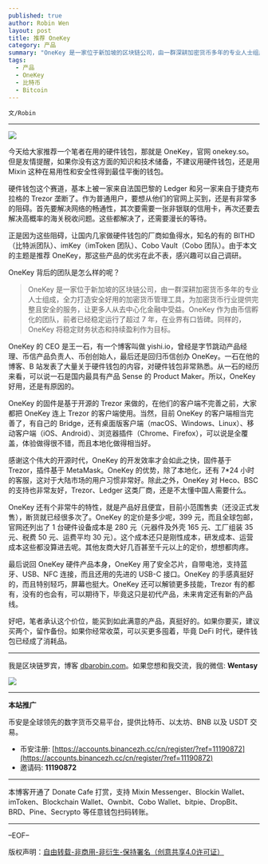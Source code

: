 ```yaml
---
published: true
author: Robin Wen
layout: post
title: 推荐 OneKey
category: 产品
summary: "OneKey 是一家位于新加坡的区块链公司，由一群深耕加密货币多年的专业人士组成，全力打造安全好用的加密货币管理工具，为加密货币行业提供完整且安全的服务，让更多人从去中心化金融中受益。OneKey 作为由币信孵化的团队，前者已经稳定运行了超过 7 年，在业界有口皆碑。同样的，OneKey 将稳定财务状态和持续盈利作为目标。好吧，笔者承认这个价位，能买到如此满意的产品，真挺好的。如果你要买，建议买两个，留作备份。如果你经常收菜，可以买更多囤着，毕竟 DeFi 时代，硬件钱包已经成了消耗品。"
tags:
  - 产品
  - OneKey
  - 比特币
  - Bitcoin
---
```


`文/Robin`

***

![](https://cdn.dbarobin.com/ci6c0lx.png)

今天给大家推荐一个笔者在用的硬件钱包，那就是 OneKey，官网 onekey.so。但是友情提醒，如果你没有这方面的知识和技术储备，不建议用硬件钱包，还是用 Mixin 这种在易用性和安全性得到最佳平衡的钱包。

硬件钱包这个赛道，基本上被一家来自法国巴黎的 Ledger 和另一家来自于捷克布拉格的 Trezor 垄断了。作为普通用户，要想从他们的官网上买到，还是有非常多的阻碍。首先要解决网络的畅通性，其次要需要一张非银联的信用卡，再次还要去解决高概率的海关税收问题。这些都解决了，还需要漫长的等待。

正是因为这些阻碍，让国内几家做硬件钱包的厂商如鱼得水，知名的有的 BITHD（比特派团队）、imKey（imToken 团队）、Cobo Vault（Cobo 团队）。由于本文的主题是推荐 OneKey，那这些产品的优劣在此不表，感兴趣可以自己调研。

OneKey 背后的团队是怎么样的呢？

> OneKey 是一家位于新加坡的区块链公司，由一群深耕加密货币多年的专业人士组成，全力打造安全好用的加密货币管理工具，为加密货币行业提供完整且安全的服务，让更多人从去中心化金融中受益。OneKey 作为由币信孵化的团队，前者已经稳定运行了超过 7 年，在业界有口皆碑。同样的，OneKey 将稳定财务状态和持续盈利作为目标。

OneKey 的 CEO 是王一石，有一个博客叫做 yishi.io，曾经是字节跳动产品经理、币信产品负责人、币创创始人，最后还是回归币信创办 OneKey。一石在他的博客、B 站发表了大量关于硬件钱包的内容，对硬件钱包非常熟悉。从一石的经历来看，可以说一石是国内最具有产品 Sense 的 Product Maker。所以，OneKey 好用，还是有原因的。

OneKey 的固件是基于开源的 Trezor 来做的，在他们的客户端不完善之前，大家都把 OneKey 连上 Trezor 的客户端使用。当然，目前 OneKey 的客户端相当完善了，有自己的 Bridge，还有桌面版客户端（macOS、Windows、Linux）、移动客户端（iOS、Android）、浏览器插件（Chrome、Firefox），可以说是全覆盖，体验做得很不错，而且本地化做得相当好。

感谢这个伟大的开源时代，OneKey 的开发效率才会如此之快，固件基于 Trezor，插件基于 MetaMask。OneKey 的优势，除了本地化，还有 7*24 小时的客服，这对于大陆市场的用户习惯非常好。除此之外，OneKey 对 Heco、BSC 的支持也非常友好，Trezor、Ledger 这类厂商，还是不太懂中国人需要什么。

OneKey 还有个非常牛的特性，就是产品好且便宜，目前小范围售卖（还没正式发售），断货就已经很多次了。OneKey 的定价是多少呢，399 元，而且全球包邮，官网还列出了 1 台硬件设备成本是 280 元（元器件及外壳 165 元、工厂组装 35 元、税费 50 元、运费平均 30 元）。这个成本还只是刚性成本，研发成本、运营成本这些都没算进去呢。其他友商大好几百甚至千元以上的定价，想想都肉疼。

最后说回 OneKey 硬件产品本身，OneKey 用了安全芯片，自带电池，支持蓝牙、USB、NFC 连接，而且还用的先进的 USB-C 接口。OneKey 的手感真挺好的，而且特别轻巧，屏幕也挺大。OneKey 还可以解锁更多技能，Trezor 有的都有，没有的也会有，可以期待下，毕竟这只是初代产品，未来肯定还有新的产品线。

好吧，笔者承认这个价位，能买到如此满意的产品，真挺好的。如果你要买，建议买两个，留作备份。如果你经常收菜，可以买更多囤着，毕竟 DeFi 时代，硬件钱包已经成了消耗品。

***

我是区块链罗宾，博客 [dbarobin.com](https://dbarobin.com/)。如果您想和我交流，我的微信: **Wentasy**

![](https://cdn.dbarobin.com/v4yywe2.png)

***

**本站推广**

币安是全球领先的数字货币交易平台，提供比特币、以太坊、BNB 以及 USDT 交易。

* 币安注册: [https://accounts.binancezh.cc/cn/register/?ref=11190872](https://accounts.binancezh.cc/cn/register/?ref=11190872)
* 邀请码: **11190872**

***

本博客开通了 Donate Cafe 打赏，支持 Mixin Messenger、Blockin Wallet、imToken、Blockchain Wallet、Ownbit、Cobo Wallet、bitpie、DropBit、BRD、Pine、Secrypto 等任意钱包扫码转账。

<center>
    <div class="--donate-button"
         data-button-id="f8b9df0d-af9a-460d-8258-d3f435445075"
    ></div>
</center>

***

–EOF–

版权声明：[自由转载-非商用-非衍生-保持署名（创意共享4.0许可证）](http://creativecommons.org/licenses/by-nc-nd/4.0/deed.zh)